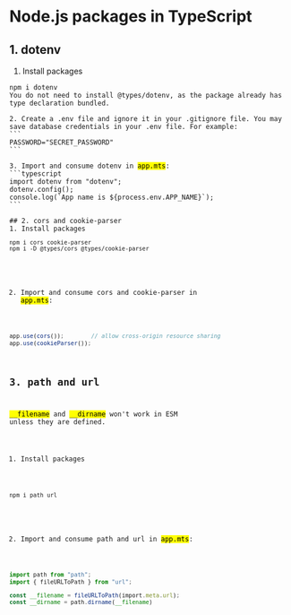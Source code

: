 # Node.js packages in TypeScript

## 1. dotenv
1. Install packages
<pre class="command-line"><code>npm i dotenv
You do not need to install @types/dotenv, as the package already has type declaration bundled.

2. Create a .env file and ignore it in your .gitignore file. You may save database credentials in your .env file. For example:
```
PASSWORD="SECRET_PASSWORD"
```

3. Import and consume dotenv in <mark>app.mts</mark>:
```typescript
import dotenv from "dotenv";
dotenv.config();
console.log(`App name is ${process.env.APP_NAME}`);
```

## 2. cors and cookie-parser
1. Install packages
<pre class="command-line"><code>npm i cors cookie-parser
npm i -D @types/cors @types/cookie-parser</code></pre>

2. Import and consume cors and cookie-parser in <mark>app.mts</mark>:
```typescript
app.use(cors());  		// allow cross-origin resource sharing
app.use(cookieParser());
```

## 3. path and url
<mark>__filename</mark> and <mark>__dirname</mark> won't work in ESM unless they are defined.
1. Install packages
<pre class="command-line"><code>npm i path url</code></pre>

2. Import and consume path and url in <mark>app.mts</mark>:
```typescript
import path from "path";
import { fileURLToPath } from "url";

const __filename = fileURLToPath(import.meta.url);
const __dirname = path.dirname(__filename)
```

